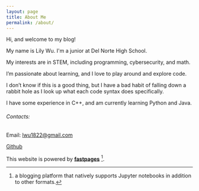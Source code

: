 ```yaml
---
layout: page
title: About Me
permalink: /about/
---
```


Hi, and welcome to my blog!

My name is Lily Wu. I'm a junior at Del Norte High School.

My interests are in STEM, including programming, cybersecurity, and math.

I’m passionate about learning, and I love to play around and explore code.

I don’t know if this is a good thing, but I have a bad habit of falling down a rabbit hole as I look up what each code syntax does specifically.

I have some experience in C++, and am currently learning Python and Java.



###### Contacts:
Email: lwu1822@gmail.com

[Github](lwu1822)

This website is powered by **[fastpages](https://github.com/fastai/fastpages)** [^1].



[^1]:a blogging platform that natively supports Jupyter notebooks in addition to other formats.
